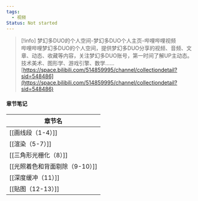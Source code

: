 ```yaml
---
tags:
  - 视频
Status: Not started
---
```

> [!info] 梦幻多DUO的个人空间-梦幻多DUO个人主页-哔哩哔哩视频  
> 哔哩哔哩梦幻多DUO的个人空间，提供梦幻多DUO分享的视频、音频、文章、动态、收藏等内容，关注梦幻多DUO账号，第一时间了解UP主动态。技术美术、图形学、游戏引擎、数学……  
> [https://space.bilibili.com/514859995/channel/collectiondetail?sid=548486](https://space.bilibili.com/514859995/channel/collectiondetail?sid=548486)  

#### 章节笔记

|章节名|
|---|
|[[画线段（1-4）]]|
|[[渲染（5-7）]]|
|[[三角形光栅化（8）]]|
|[[光照着色和背面剔除（9-10）]]|
|[[深度缓冲（11）]]|
|[[贴图（12-13）]]|